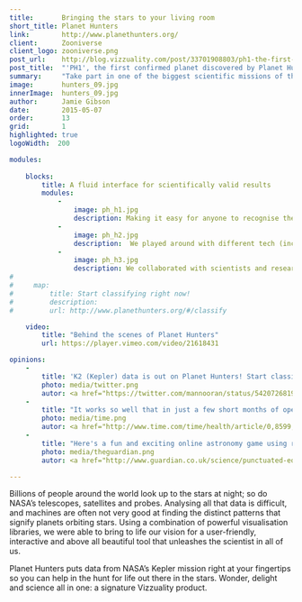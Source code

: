 ```yaml
---
title:       Bringing the stars to your living room
short_title: Planet Hunters
link:        http://www.planethunters.org/
client:      Zooniverse
client_logo: zooniverse.png
post_url:    http://blog.vizzuality.com/post/33701908803/ph1-the-first-confirmed-planet-discovered-by
post_title:  "'PH1', the first confirmed planet discovered by Planet Hunters"
summary:     "Take part in one of the biggest scientific missions of the 21st Century: the search for planets outside our solar system."
image:       hunters_09.jpg
innerImage:  hunters_09.jpg
author:      Jamie Gibson
date:        2015-05-07
order:       13
grid:        1
highlighted: true
logoWidth:  200

modules:
    
    blocks:
        title: A fluid interface for scientifically valid results
        modules:
            -
                image: ph_h1.jpg
                description: Making it easy for anyone to recognise the transits and have some fun at the same time 
            -
                image: ph_h2.jpg
                description:  We played around with different tech (including heaps of customisation) until we ended up at an interface that was just right
            -
                image: ph_h3.jpg
                description: We collaborated with scientists and researchers to create a workflow and features that ensured valid identifications
# 
#     map:
#         title: Start classifying right now!
#         description:
#         url: http://www.planethunters.org/#/classify

    video:
        title: "Behind the scenes of Planet Hunters"
        url: https://player.vimeo.com/video/21618431

opinions:
    -
        title: 'K2 (Kepler) data is out on Planet Hunters! Start classifying! You might just discover a planet! via /r/space <a href="http://bit.ly/12ZjN8T">http://bit.ly/12ZjN8T</a> #space'
        photo: media/twitter.png
        autor: <a href="https://twitter.com/mannooran/status/542072681915772928"> Jestin Mannoor </a>
    -
        title: "It works so well that in just a few short months of operation, the more than 22,000 visitors to the website have found nearly 50 potential planets"
        photo: media/time.png
        autor: <a href="http://www.time.com/time/health/article/0,8599,2065049,00.html"> TIME </a>
    -
        title: "Here's a fun and exciting online astronomy game using real scientific data where you, the citizen-scientist, identify stars that may have planets orbiting them."
        photo: media/theguardian.png
        autor: <a href="http://www.guardian.co.uk/science/punctuated-equilibrium/2010/dec/17/3"> The Guardian </a>

---
```


Billions of people around the world look up to the stars at night; so do NASA’s telescopes, satellites and probes. Analysing all that data is difficult, and machines are often not very good at finding the distinct patterns that signify planets orbiting stars. Using a combination of powerful visualisation libraries, we were able to bring to life our vision for a user-friendly, interactive and above all beautiful tool that unleashes the scientist in all of us. 

Planet Hunters puts data from NASA’s Kepler mission right at your fingertips so you can help in the hunt for life out there in the stars. Wonder, delight and science all in one: a signature Vizzuality product. 


